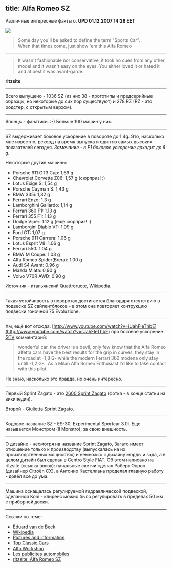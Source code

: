 title: Alfa Romeo SZ
----

Различные интересные факты о. <b>UPD 01.12.2007 14:28 EET</b>

<a href="https://upload.wikimedia.org/wikipedia/commons/f/f3/Alfa_Romeo_SZ.JPG"><img src="https://upload.wikimedia.org/wikipedia/commons/thumb/f/f3/Alfa_Romeo_SZ.JPG/250px-Alfa_Romeo_SZ.JPG"></a>

> Some day you'll be asked to define the term "Sports Car". <br/>
> When that times come, just show 'em this Alfa Romeo

----

> It wasn't fashionable nor conservative, it took no cues from any other model
> and it wasn't easy on the eyes. You either loved it or hated it and at best it
> was avant-garde.

**ritzsite**

----

Всего выпущено - 1036 SZ (из них 38 - прототипы и предсерийные образцы, но
некоторые до сих пор существуют) и 278 RZ (RZ - это родстер, с открытым верхом).

----

Японцы - фанатики. :-) Больше 100 машин у них.

----

SZ выдерживает боковое ускорение в повороте до 1.4g. Это, насколько мне
известно, рекорд на время выпуска и один из самых высоких показателей
сегодня. <span class="note">*Замечание - в F1 боковое ускорение доходит до 6
g.*</span>

Некоторые другие машины:

* Porsche 911 GT3 Cup: 1,69 g
* Chevrolet Corvette Z06: 1,57 g (сюрприз! :)
* Lotus Exige S: 1,54 g
* Porsche Cayman S: 1,43 g
* BMW 335i: 1,32 g
* Ferrari Enzo: 1.3 g
* Lamborghini Gallardo: 1,14 g
* Ferrari 360 F1: 1.13 g
* Ferrari 355 F1: 1.13 g
* Dodge Viper: 1.12 g (ещё сюрприз! :)
* Lamborgini Diablo VT: 1.09 g
* Ford GT: 1,07 g
* Porsche 911 Carrera: 1.06 g
* Lotus Esprit V8: 1.06 g
* Ferrari 550: 1.04 g
* BMW M Coupe: 1.03 g
* Alfa Romeo Spider(Brera): 1,00 g
* Audi S4 Avant: 0.96 g
* Mazda Miata: 0,90 g
* Volvo V70R AWD: 0.90 g


Источник - итальянский Quattroruote, Wikipedia.

----

Такая устойчивость в поворотах достигается благодаря отсутствию в подвеске SZ
сайлентблоков - в этом она повторяет контрукцию подвески гоночной 75
Evoluzione.

----

Хм, ещё вот отсюда: [http://www.youtube.com/watch?v=iUahFIeThbE](http://www.youtube.com/watch?v=iUahFIeThbE) про боковое ускорение [GTV](http://en.wikipedia.org/wiki/Alfa_Romeo_Alfetta#GT.2C_GTV_and_GTV6) комментарий:

> wonderful car, the driver is a devil, only few know that the Alfa Romeo
> alfetta cars have the best results for the grip in curves, they stay in the
> road at -1,8 G- while the modern Ferrari 360 modena only stay untill -1,2
> G-.. As a Milan Alfa Romeo Enthusiast I'd like to take contact with this
> pilot.

Не знаю, насколько это правда, но очень интересно.

----

Первый Sprint Zagato - это [2600 Sprint Zagato](http://en.wikipedia.org/wiki/Alfa_Romeo_2600) (фотка - в конце статьи на википедии).

Второй - [Giulietta Sprint Zagato](http://en.wikipedia.org/wiki/File:Alfa_Romeo_Giulietta_SZ_Sprint_Zagato.jpg).

----

Кодовое название SZ - ES-30, Experimental Sportcar 3.0l. Еще называется Монстром (Il Monstro), за свою внешность.

----

О дизайне - несмотря на название Sprint Zagato, Загато имеет отношение только к
производству (выпускалась на их производственных мощностях) и немножко к дизайну
морды и зада, а в целом дизайн был сделан в Centro Style FIAT. Об этом написано
на ritzsite (ссылка внизу): начальные скетчи сделал Роберт Опрон (дизайнер
Citroën CX), а Антонио Кастеллана проделал главную работу - довёл всё до ума.

----

Машина оснащалась регулируемой гидравлической подвеской, сделанной Koni -
клиренс можно было регулировать в пределах 50 мм с приборной доски.

----

Ссылки по теме:

* [Eduard van de Beek](http://home.wxs.nl/~evdbeek/monster.html)
* [Wikipedia](http://en.wikipedia.org/wiki/Alfa_Romeo_SZ)
* [Pictures and information](http://www.diseno-art.com/encyclopedia/vehicles/road/cars/alfa_romeo_sz.html)
* [Top Classic Cars](http://www.topclassiccars.com/alfa-romeo-sz.html)
* [Alfa Workshop](http://www.alfaworkshop.co.uk/alfa_sz.shtml)
* [Les publicites automobiles](http://www.auto-pub.net/page_Alfa_SZ_cat.htm)
* [ritzsite: Alfa Romeo SZ](http://www.ritzsite.net/Alfa_SZ-RZ/02_Alfa_SZ-RZ.htm)
